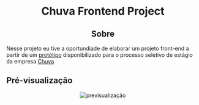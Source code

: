 <H1 align="center">Chuva Frontend Project</H1>
<H2 align="center">Sobre</H2>
<p>Nesse projeto eu tive a oportundiade de elaborar um projeto front-end a partir de um <a href="https://www.figma.com/file/0D27YdXU8ibf0AhsBC2OEm/Chuva---Exercício-Frontend?node-id=0%3A1&t=FA5gVbCYOkgFpUOb-0">protótipo</a> disponibilizado para o processo seletivo de estágio da empresa <a href="https://chuva.net.br">Chuva</a></p>
<H2 id="preview">Pré-visualização</H2>

<section align="center">
    <img alt="previsualização" src="/assets/preview.gif"/>
</section>

